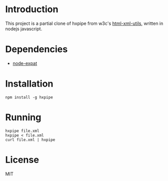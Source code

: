 # Introduction

This project is a partial clone of hxpipe from w3c's [html-xml-utils](http://www.w3.org/Tools/HTML-XML-utils/), written in nodejs javascript. 

# Dependencies

* [node-expat](http://github.com/node-xmpp/node-expat)

# Installation

```
npm install -g hxpipe
```

# Running

```
hxpipe file.xml
hxpipe < file.xml
curl file.xml | hxpipe
```

# License

MIT
